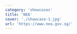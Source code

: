 ```yaml
---
category: 'showcases'
title: 'NEA'
cover: './showcase-1.jpg'
url: 'https://www.nea.gov.sg/'
---
```

